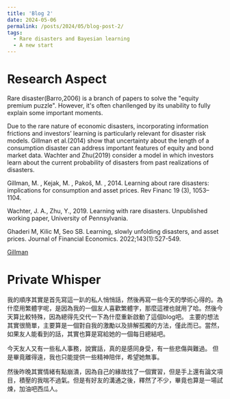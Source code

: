 ```yaml
---
title: 'Blog 2'
date: 2024-05-06
permalink: /posts/2024/05/blog-post-2/
tags:
  - Rare disasters and Bayesian learning
  - A new start
---
```



Research Aspect
======
Rare disaster(Barro,2006) is a branch of papers to solve the "equity premium puzzle". However, it's often chanllenged by its unability to fully explain some important moments.

Due to the rare nature of economic disasters, incorporating information frictions and investors’ learning is particularly relevant for disaster risk models. Gillman et al.(2014) show that uncertainty about the length of a consumption disaster can address important features of equity and bond market data. Wachter and Zhu(2019) consider a model in which investors learn about the current probability of disasters from past realizations of disasters. 

Gillman, M. , Kejak, M. , Pakoš, M. , 2014. Learning about rare disasters: implications for consumption and asset prices. Rev Financ 19 (3), 1053–1104.

Wachter, J. A., Zhu, Y., 2019. Learning with rare disasters. Unpublished working paper, University of Pennsylvania.

Ghaderi M, Kilic M, Seo SB. Learning, slowly unfolding disasters, and asset prices. Journal of Financial Economics. 2022;143(1):527-549.

[Gillman](../images/Gillman.jpg)

Private Whisper
======
我的順序其實是首先寫這一趴的私人悄悄話，然後再寫一些今天的學術心得的。為什麼用繁體字呢，是因為我的一個友人喜歡繁體字，那麼這裡也就用了哈。然後今天算比較特殊，因為總得先交代一下為什麼重新啟動了這個blog吧。
主要的想法其實很簡單，主要算是一個對自我的激勵以及排解孤獨的方法，僅此而已。當然，如果友人能看到的話，其實也算是寫給她的一個每日總結吧。

今天友人又有一些私人事務，說實話，真的是感同身受，有一些悲傷與難過。
但是畢竟離得遠，我也只能提供一些精神陪伴，希望她無事。

然後昨晚其實情緒有點崩潰，因為自己的緣故找了一個實習，但是手上還有論文項目，積壓的我喘不過氣。但是有好友的溝通之後，釋然了不少，畢竟也算是一場試煉，加油吧西瓜人。




